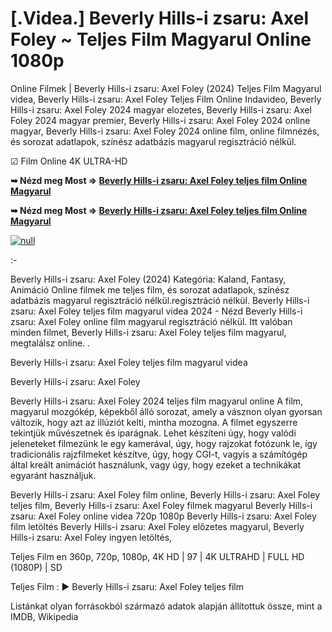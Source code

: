 # [.Videa.] Beverly Hills-i zsaru: Axel Foley ~ Teljes Film Magyarul Online 1080p

Online Filmek | Beverly Hills-i zsaru: Axel Foley (2024) Teljes Film Magyarul videa, Beverly Hills-i zsaru: Axel Foley Teljes Film Online Indavideo, Beverly Hills-i zsaru: Axel Foley 2024 magyar elozetes, Beverly Hills-i zsaru: Axel Foley 2024 magyar premier, Beverly Hills-i zsaru: Axel Foley 2024 online magyar, Beverly Hills-i zsaru: Axel Foley 2024 online film, online filmnézés, és sorozat adatlapok, színész adatbázis magyarul regisztráció nélkül.

☑ Film Online 4K ULTRA-HD

**➥ Nézd meg Most => [Beverly Hills-i zsaru: Axel Foley teljes film Online Magyarul](https://t.co/e4mdSbmMU3)**

**➥ Nézd meg Most => [Beverly Hills-i zsaru: Axel Foley teljes film Online Magyarul](https://t.co/e4mdSbmMU3)**

[![null](https://static.wixstatic.com/media/855a25_043b5abeb4ae4d35ac003198e7fe56ed~mv2.gif)](https://t.co/e4mdSbmMU3)

:-

Beverly Hills-i zsaru: Axel Foley (2024) Kategória: Kaland, Fantasy, Animáció Online filmek me teljes film, és sorozat adatlapok, színész adatbázis magyarul regisztráció nélkül.regisztráció nélkül. Beverly Hills-i zsaru: Axel Foley teljes film magyarul videa 2024 - Nézd Beverly Hills-i zsaru: Axel Foley online film magyarul regisztráció nélkül. Itt valóban minden filmet, Beverly Hills-i zsaru: Axel Foley teljes film magyarul, megtalálsz online.
.

Beverly Hills-i zsaru: Axel Foley teljes film magyarul videa

Beverly Hills-i zsaru: Axel Foley

Beverly Hills-i zsaru: Axel Foley 2024 teljes film magyarul online A film, magyarul mozgókép, képekből álló sorozat, amely a vásznon olyan gyorsan változik, hogy azt az illúziót kelti, mintha mozogna. A filmet egyszerre tekintjük művészetnek és iparágnak. Lehet készíteni úgy, hogy valódi jeleneteket filmezünk le egy kamerával, úgy, hogy rajzokat fotózunk le, így tradicionális rajzfilmeket készítve, úgy, hogy CGI-t, vagyis a számítógép által kreált animációt használunk, vagy úgy, hogy ezeket a technikákat egyaránt használjuk.

Beverly Hills-i zsaru: Axel Foley film online,
Beverly Hills-i zsaru: Axel Foley teljes film,
Beverly Hills-i zsaru: Axel Foley filmek magyarul
Beverly Hills-i zsaru: Axel Foley online videa 720p 1080p
Beverly Hills-i zsaru: Axel Foley film letöltés
Beverly Hills-i zsaru: Axel Foley előzetes magyarul,
Beverly Hills-i zsaru: Axel Foley ingyen letöltés,

Teljes Film en 360p, 720p, 1080p, 4K HD | 97 | 4K ULTRAHD | FULL HD (1080P) | SD

Teljes Film : ► Beverly Hills-i zsaru: Axel Foley teljes film

Listánkat olyan forrásokból származó adatok alapján állítottuk össze, mint a IMDB, Wikipedia
